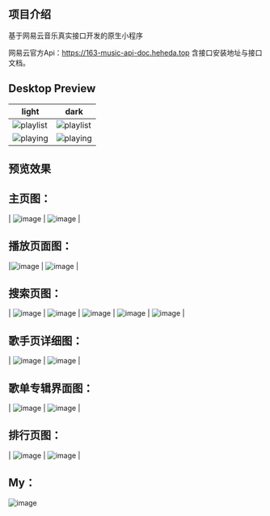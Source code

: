 ## 项目介绍
基于网易云音乐真实接口开发的原生小程序

网易云官方Api：https://163-music-api-doc.heheda.top
含接口安装地址与接口文档。
## Desktop Preview

| light                                                            | dark                                                           |
|------------------------------------------------------------------|----------------------------------------------------------------|
| ![playlist](https://boyan01.github.io/quiet/playlist_light.png ) | ![playlist](https://boyan01.github.io/quiet/playlist_dark.png) |
| ![playing](https://boyan01.github.io/quiet/playing_light.png)    | ![playing](https://boyan01.github.io/quiet/playing_dark.png)   |
## 预览效果

## 主页图：
| ![image](worksShow/Home.png) | ![image](worksShow/Home_HotSinger.png) |

## 播放页面图：
|![image](worksShow/Play01.png) | ![image](worksShow/Play02.png) |

## 搜索页图：
| ![image](worksShow/SearchPage01.png) | 
![image](worksShow/SearchPage02.png) | ![image](worksShow/SearchPage03.png) |
![image](worksShow/SearchPage04.png) | ![image](worksShow/SearchPage05.png) |

## 歌手页详细图：
| ![image](worksShow/SingerPage.png) | ![image](worksShow/SingerMessage.png) |

## 歌单专辑界面图：
| ![image](worksShow/ListPage.png) | ![image](worksShow/ListMessagePage.png) |
## 排行页图：
| ![image](worksShow/RanKing.png) | ![image](worksShow/RanKing01.png) |

## My：
![image](worksShow/My.png)
